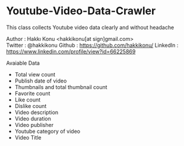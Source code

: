 Youtube-Video-Data-Crawler
==========================

This class collects Youtube video data clearly and without headache

Author        : Hakkı Konu <hakkikonu[at sign]gmail.com>  
Twitter       : @hakkikonu
Github        : https://github.com/hakkikonu/
LinkedIn      : https://www.linkedin.com/profile/view?id=66225869


Avaiable Data
- Total view count
- Publish date of video
- Thumbnails and total thumbnail count
- Favorite count
- Like count
- Dislike count
- Video description
- Video duration
- Video publisher
- Youtube category of video
- Video Title


